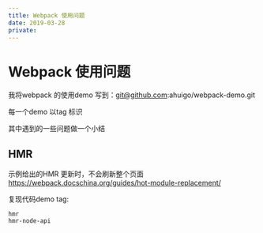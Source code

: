 ```yaml
---
title: Webpack 使用问题
date: 2019-03-28
private: 
---
```

# Webpack 使用问题
我将webpack 的使用demo 写到：git@github.com:ahuigo/webpack-demo.git

每一个demo 以tag 标识

其中遇到的一些问题做一个小结

## HMR
示例给出的HMR 更新时，不会刷新整个页面
https://webpack.docschina.org/guides/hot-module-replacement/

复现代码demo tag:

    hmr
    hmr-node-api

